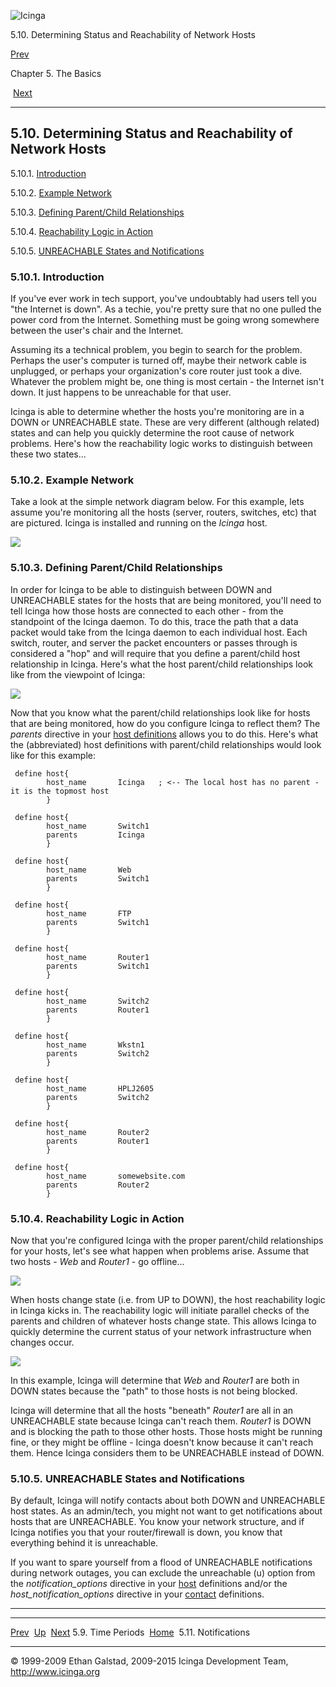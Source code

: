 ![Icinga](../images/logofullsize.png "Icinga")

5.10. Determining Status and Reachability of Network Hosts

[Prev](timeperiods.md) 

Chapter 5. The Basics

 [Next](notifications.md)

* * * * *

5.10. Determining Status and Reachability of Network Hosts
----------------------------------------------------------

5.10.1. [Introduction](networkreachability.md#introduction)

5.10.2. [Example Network](networkreachability.md#examplenetwork)

5.10.3. [Defining Parent/Child
Relationships](networkreachability.md#parentchildrelations)

5.10.4. [Reachability Logic in
Action](networkreachability.md#logicinaction)

5.10.5. [UNREACHABLE States and
Notifications](networkreachability.md#unreachableandnotifications)

### 5.10.1. Introduction

If you've ever work in tech support, you've undoubtably had users tell
you "the Internet is down". As a techie, you're pretty sure that no one
pulled the power cord from the Internet. Something must be going wrong
somewhere between the user's chair and the Internet.

Assuming its a technical problem, you begin to search for the problem.
Perhaps the user's computer is turned off, maybe their network cable is
unplugged, or perhaps your organization's core router just took a dive.
Whatever the problem might be, one thing is most certain - the Internet
isn't down. It just happens to be unreachable for that user.

Icinga is able to determine whether the hosts you're monitoring are in a
DOWN or UNREACHABLE state. These are very different (although related)
states and can help you quickly determine the root cause of network
problems. Here's how the reachability logic works to distinguish between
these two states...

### 5.10.2. Example Network

Take a look at the simple network diagram below. For this example, lets
assume you're monitoring all the hosts (server, routers, switches, etc)
that are pictured. Icinga is installed and running on the *Icinga* host.

![](../images/reachability1.png)

### 5.10.3. Defining Parent/Child Relationships

In order for Icinga to be able to distinguish between DOWN and
UNREACHABLE states for the hosts that are being monitored, you'll need
to tell Icinga how those hosts are connected to each other - from the
standpoint of the Icinga daemon. To do this, trace the path that a data
packet would take from the Icinga daemon to each individual host. Each
switch, router, and server the packet encounters or passes through is
considered a "hop" and will require that you define a parent/child host
relationship in Icinga. Here's what the host parent/child relationships
look like from the viewpoint of Icinga:

![](../images/reachability2.png)

Now that you know what the parent/child relationships look like for
hosts that are being monitored, how do you configure Icinga to reflect
them? The *parents* directive in your [host
definitions](objectdefinitions.md#objectdefinitions-host) allows you
to do this. Here's what the (abbreviated) host definitions with
parent/child relationships would look like for this example:

~~~~ {.programlisting}
 define host{
        host_name       Icinga   ; <-- The local host has no parent - it is the topmost host
        }

 define host{
        host_name       Switch1
        parents         Icinga
        }
        
 define host{
        host_name       Web
        parents         Switch1
        }
        
 define host{
        host_name       FTP
        parents         Switch1
        }
        
 define host{
        host_name       Router1
        parents         Switch1
        }
        
 define host{
        host_name       Switch2
        parents         Router1
        }
        
 define host{
        host_name       Wkstn1
        parents         Switch2
        }
        
 define host{
        host_name       HPLJ2605
        parents         Switch2
        }
        
 define host{
        host_name       Router2
        parents         Router1
        }
        
 define host{
        host_name       somewebsite.com
        parents         Router2
        }
~~~~

### 5.10.4. Reachability Logic in Action

Now that you're configured Icinga with the proper parent/child
relationships for your hosts, let's see what happen when problems arise.
Assume that two hosts - *Web* and *Router1* - go offline...

![](../images/reachability3.png)

When hosts change state (i.e. from UP to DOWN), the host reachability
logic in Icinga kicks in. The reachability logic will initiate parallel
checks of the parents and children of whatever hosts change state. This
allows Icinga to quickly determine the current status of your network
infrastructure when changes occur.

![](../images/reachability4.png)

In this example, Icinga will determine that *Web* and *Router1* are both
in DOWN states because the "path" to those hosts is not being blocked.

Icinga will determine that all the hosts "beneath" *Router1* are all in
an UNREACHABLE state because Icinga can't reach them. *Router1* is DOWN
and is blocking the path to those other hosts. Those hosts might be
running fine, or they might be offline - Icinga doesn't know because it
can't reach them. Hence Icinga considers them to be UNREACHABLE instead
of DOWN.

### 5.10.5. UNREACHABLE States and Notifications

By default, Icinga will notify contacts about both DOWN and UNREACHABLE
host states. As an admin/tech, you might not want to get notifications
about hosts that are UNREACHABLE. You know your network structure, and
if Icinga notifies you that your router/firewall is down, you know that
everything behind it is unreachable.

If you want to spare yourself from a flood of UNREACHABLE notifications
during network outages, you can exclude the unreachable (u) option from
the *notification\_options* directive in your
[host](objectdefinitions.md#objectdefinitions-host) definitions and/or
the *host\_notification\_options* directive in your
[contact](objectdefinitions.md#objectdefinitions-contact) definitions.

* * * * *

  --------------------------- -------------------- -----------------------------
  [Prev](timeperiods.md)    [Up](ch05.md)       [Next](notifications.md)
  5.9. Time Periods           [Home](index.md)    5.11. Notifications
  --------------------------- -------------------- -----------------------------

© 1999-2009 Ethan Galstad, 2009-2015 Icinga Development Team,
http://www.icinga.org
